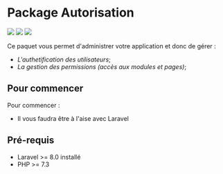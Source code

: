 # Package Autorisation
 ![](https://img.shields.io/badge/BUILT%20WITH-LARAVEL%208-red)  ![](https://img.shields.io/badge/VERSION-1.0.0-9cf) ![](https://img.shields.io/badge/LAST%20UPDATE-NOVEMBRE%202020-success)
 
 Ce paquet vous permet d'administrer votre application et donc de gérer :  

* *L'authetification des utilisateurs*;
* *La gestion des permissions (accès aux modules et pages)*;


 
## Pour commencer

Pour commencer :  
   * Il vous faudra être à l'aise avec Laravel
## Pré-requis
* Laravel >= 8.0 installé
* PHP >= 7.3